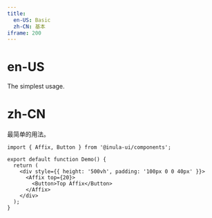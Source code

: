 ```yaml
---
title:
  en-US: Basic
  zh-CN: 基本
iframe: 200
---
```


# en-US

The simplest usage.

# zh-CN

最简单的用法。

```tsx
import { Affix, Button } from '@inula-ui/components';

export default function Demo() {
  return (
    <div style={{ height: '500vh', padding: '100px 0 0 40px' }}>
      <Affix top={20}>
        <Button>Top Affix</Button>
      </Affix>
    </div>
  );
}
```
